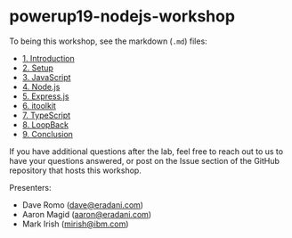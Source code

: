 # powerup19-nodejs-workshop

To being this workshop, see the markdown (`.md`) files:

* [1. Introduction](./1.introduction.md)
* [2. Setup](./1.introduction.md)
* [3. JavaScript](./3.javascript.md)
* [4. Node.js](./4.nodejs.md)
* [5. Express.js](./5.express.js.md)
* [6. itoolkit](./6.itoolkit.md)
* [7. TypeScript](./7.typescript.md)
* [8. LoopBack](./8.loopback.md)
* [9. Conclusion](./9.conclusion.md)

If you have additional questions after the lab, feel free to reach out to us to have your questions answered, or post on the Issue section of the GitHub repository that hosts this workshop.

Presenters:

* Dave Romo (dave@eradani.com)
* Aaron Magid (aaron@eradani.com)
* Mark Irish (mirish@ibm.com)